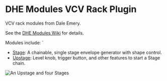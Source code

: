 
# DHE Modules VCV Rack Plugin

VCV rack modules from Dale Emery.

See the [DHE Modules Wiki](https://github.com/dhemery/DHE-Modules/wiki/) for details.


Modules include:
`
- [Stage](https://github.com/dhemery/DHE-Modules/wiki/Stage): A chainable, single stage envelope generator with shape control.
- [Upstage](https://github.com/dhemery/DHE-Modules/wiki/Upstage): Level knob, trigger button, and other features to start a Stage chain.

![An Upstage and four Stages](https://raw.githubusercontent.com/wiki/dhemery/DHE-Modules/images/loop-continue.png)
